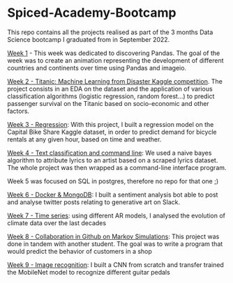 # Spiced-Academy-Bootcamp

This repo contains all the projects realised as part of the 3 months Data Science bootcamp I graduated from in September 2022.

[Week 1](https://github.com/Kenoai/Spiced-Academy-Bootcamp/tree/master/week_1/Project_1) - This week was dedicated to discovering Pandas. The goal of the week was to create an animation representing the development of different countries and continents over time using Pandas and imageio.

[Week 2 - Titanic: Machine Learning from Disaster Kaggle competition](https://github.com/Kenoai/Spiced-Academy-Bootcamp/tree/master/week_2/Project_2). The project consists in an EDA on the dataset and the application of various classification algorithms (logistic regression, random forest...) to predict passenger survival on the Titanic based on socio-economic and other factors.

[Week 3 - Regression](https://github.com/Kenoai/Spiced-Academy-Bootcamp/tree/master/week_3/Project_3): With this project, I built a regression model on the Capital Bike Share Kaggle dataset, in order to predict demand for bicycle rentals at any given hour, based on time and weather. 

[Week 4 - Text classification and command line](https://github.com/Kenoai/Spiced-Academy-Bootcamp/tree/master/week_4/Project_4): We used a naive bayes algorithm to attribute lyrics to an artist based on a scraped lyrics dataset. The whole project was then wrapped as a command-line interface program.

Week 5 was focused on SQL in postgres, therefore no repo for that one ;)

[Week 6 - Docker & MongoDB](https://github.com/Kenoai/Spiced-Academy-Bootcamp/tree/master/week_6/Project_6): I built a sentiment analysis bot able to post and analyse twitter posts relating to generative art on Slack.

[Week 7 - Time series](https://github.com/Kenoai/Spiced-Academy-Bootcamp/tree/master/week_7/Project_7): using different AR models, I analysed the evolution of climate data over the last decades

[Week 8 - Collaboration in Github on Markov Simulations](https://github.com/Nathan-Austin/Project-Markov-Simulation): This project was done in tandem with another student. The goal was to write a program that would predict the behavior of customers in a shop

[Week 9 - Image recognition](https://github.com/Kenoai/Spiced-Academy-Bootcamp/tree/master/week_9/Project_9): I built a CNN from scratch and transfer trained the MobileNet model to recognize different guitar pedals
